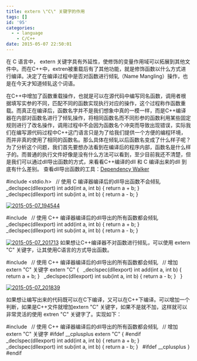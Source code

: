 ```yaml
---
title: extern \"C\" 关键字的作用
tags: []
id: '95'
categories:
  - - language
    - C/C++
date: 2015-05-07 22:50:01
---
```


在 C 语言中， extern 关键字具有外延性，使修饰的变量作用域可以拓展到其他文件中。而在C++中，extren被重载后有了其他功能，就是修饰函数以什么方式进行编译。决定了在编译过程中是否对函数进行倾轧（Name Mangling）操作，也是在今天才知道倾轧这个词语。
<!-- more -->
在C++中增加了函数重载操作，也就是可以在源代码中编写同名函数，调用者根据填写实参的不同，匹配不同的函数实现执行对应的操作，这个过程称作函数重载。而真正在编译后，函数名字并不是我们想象中真的一模一样，而是C++编译器在内部对函数名进行了倾轧操作，将相同函数名而不同形参的函数利用某些固定规则进行了改名操作，调用过程中不会因为函数名个冲突而导致出现错误，实际我们在编写源代码过程中C++这门语言只是为了给我们提供一个方便的编程环境，而并非真的使用了相同的函数名。那么具体在倾轧以后函数名变成了什么样子呢？ 为了分析这个问题，我们首先要想办法看到在编译后的程序内部，函数名是什么样子的。而普通的执行文件好像是没有什么方法可以看到，至少目前我还不清楚，但是我们可以通过dll导出函数的方式，来看看C++编译的dll 和 C 编译出来的dll 到底有什么差别。 查看dll导出函数的工具：[Dependency Walker](http://www.xiazaiba.com/html/5730.html)

#include <stdio.h>
 
// 使用 C 编译器编译后的dll导出函数不会倾轧
 
\_declspec(dllexport) int add(int a, int b)
{
return a + b;
}
 
\_declspec(dllexport) int sub(int a, int b)
{
return a - b;
}

[![2015-05-07_194544](http://www.mycode.net.cn/wp-content/uploads/2015/05/2015-05-07_194544.png)](http://www.mycode.net.cn/wp-content/uploads/2015/05/2015-05-07_194544.png)

#include <iostream>
 
// 使用 C++ 编译器编译后的dll导出的所有函数都会倾轧
 
\_declspec(dllexport) int add(int a, int b)
{
return a + b;
}
 
\_declspec(dllexport) int sub(int a, int b)
{
return a - b;
}

[![2015-05-07_201713](http://www.mycode.net.cn/wp-content/uploads/2015/05/2015-05-07_201713.png)](http://www.mycode.net.cn/wp-content/uploads/2015/05/2015-05-07_201713.png) 如果想让C++编译器不对函数进行倾轧，可以使用 extern "C" 关键字，让其使用C语言的方式导出函数。

#include <iostream>
 
// 使用 C++ 编译器编译后的dll导出的所有函数都会倾轧
 
// 增加 extern "C" 关键字
extern "C" {
 
\_declspec(dllexport) int add(int a, int b)
{
return a + b;
}
 
\_declspec(dllexport) int sub(int a, int b)
{
return a - b;
}
 
}

[![2015-05-07_201839](http://www.mycode.net.cn/wp-content/uploads/2015/05/2015-05-07_201839.png)](http://www.mycode.net.cn/wp-content/uploads/2015/05/2015-05-07_201839.png)

如果想让编写出来的代码既可以在C下编译，又可以在C++下编译。可以增加一个判断，如果是C++文件就增加extern "C" 关键字，如果不是就不加，这样就可以非常灵活的使用 extren "C" 关键字了。实现如下：

#include <iostream>
 
// 使用 C++ 编译器编译后的dll导出的所有函数都会倾轧
 
// 增加 extern "C" 关键字
#ifdef  \_\_cplusplus
extern "C" {
#endif
 
\_declspec(dllexport) int add(int a, int b)
{
return a + b;
}
 
\_declspec(dllexport) int sub(int a, int b)
{
return a - b;
}
 
#ifdef  \_\_cplusplus
}
#endif